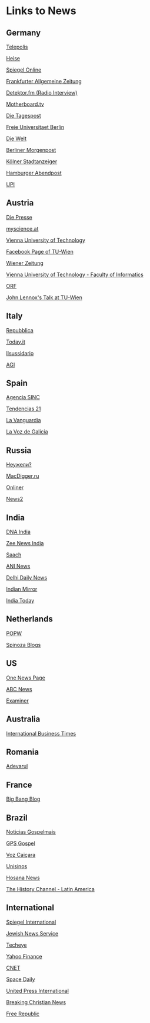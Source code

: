 Links to News
=============

Germany
-------

[Telepolis](http://www.heise.de/tp/artikel/39/39766/1.html)

[Heise](http://www.heise.de/newsticker/meldung/Computerprogramm-bestaetigt-Goedels-Gottesbeweis-1942504.html)

[Spiegel Online](http://Spiegel.de/wissenschaft/mensch/formel-von-kurt-goedel-mathematiker-bestaetigen-gottesbeweis-a-920455.html)

[Frankfurter Allgemeine Zeitung](http://www.faz.net/aktuell/feuilleton/intelligenzforschung-gott-lebt-12557007.html)

[Detektor.fm (Radio Interview)](http://detektor.fm/kultur/mathematischer-gottesbeweis-von-forschern-bestaetigt/)

[Motherboard.tv](http://motherboard.vice.com/de/blog/der-computer-als-philosoph)

[Die Tagespost](http://www.die-tagespost.de/feuilleton/Ein-Mathematiker-wollte-Gott-beweisen;art310,146262)

[Freie Universitaet Berlin](http://www.fu-berlin.de/presse/informationen/fup/2013/fup_13_308/index.html)

[Die Welt](http://www.welt.de/wissenschaft/article120995923/Forscher-beweisen-Existenz-Gottes-am-Computer.html)

[Berliner Morgenpost](http://www.morgenpost.de/printarchiv/titelseite/article121004483/Goettliche-Mathematik.html)

[Kölner Stadtanzeiger](http://www.ksta.de/kultur/forschung-an-der-fu-berlin-computer-bestaetigt-existenz-gottes,15189520,24667106.html)

[Hamburger Abendpost](http://www.abendblatt.de/ratgeber/wissen/article120995923/Forscher-beweisen-Existenz-Gottes-am-Computer.html)

[UPI](http://www.upi.com/Science_News/2013/10/23/Researchers-say-they-used-MacBook-to-prove-Goedels-God-theorem/UPI-85301382573640/?spt=sh&or=5)



Austria
-------

[Die Presse](http://diepresse.com/home/science/1450597/Mathematiker-prueften-Goedels-Gottesbeweis?_vl_backlink=/home/science/index.do)

[myscience.at](http://www.myscience.at/news/2013/deus_ex_machina-2013-tuwien)

[Vienna University of Technology](http://www.tuwien.ac.at/aktuelles/news_detail/article/8388/)

[Facebook Page of TU-Wien](https://www.facebook.com/tuwien/posts/10151642893144353)

[Wiener Zeitung](http://www.wienerzeitung.at/themen_channel/wissen/geschichte/574012_Gottesbeweis-eines-Logikgenies.html)

[Vienna University of Technology - Faculty of Informatics](http://www.informatik.tuwien.ac.at/aktuelles/792)

[ORF](http://science.orf.at/stories/1724627/)

[John Lennox's Talk at TU-Wien](http://www.youtube.com/watch?v=E_2_4KyR-6k&feature=share&t=25m15s)

Italy
-----

[Repubblica](http://www.repubblica.it/scienze/2013/10/24/news/dimostrato_teorema_godel-69340116/)

[Today.it](http://www.today.it/tech/godel-teorema-dio-esiste.html)

[Ilsussidario](http://www.ilsussidiario.net/News/Scienze/2013/10/24/ESISTENZA-DI-DIO-Due-scienziati-tedeschi-formalizzano-il-teorema-di-Kurt-G-del/438302/)

[AGI](http://www.agi.it/research-e-sviluppo/notizie/201310241345-eco-rt10187-scienza_dimostrato_teorema_matematico_di_godel_su_esistenza_dio)


Spain
-----

[Agencia SINC](http://www.agenciasinc.es/Noticias/Falsa-polemica-por-la-demostracion-informatica-de-la-existencia-de-Dios-con-un-teorema-de-Goedel)

[Tendencias 21](http://www.tendencias21.net/Verificacion-informatica-de-la-existencia-de-Dios-y-filosofia-asistida-por-ordenadores_a26482.html)

[La Vanguardia](http://www.lavanguardia.com/vida/20131028/54392787484/cientificos-demostrar-informaticamente-existencia-ser-supremo.html)

[La Voz de Galicia](http://www.lavozdegalicia.es/noticia/sociedad/2013/10/28/logran-probar-teorema-godel-sostiene-existe-superior/00031382958446357261349.htm)


Russia
------

[Неужели?](http://neuzhely.ru/?p=3862)

[MacDigger.ru](http://www.macdigger.ru/macall/uchenye-dokazali-sushhestvovanie-boga-s-pomoshhyu-macbook.html)

[Onliner]([http://tech.onliner.by/2013/10/28/gode)

[News2](http://news2.ru/story/393276/)

India
-----

[DNA India](http://www.dnaindia.com/scitech/report-researchers-claim-to-have-proven-that-god-exists-1909038)

[Zee News India](http://zeenews.india.com/news/world/researchers-use-apple-macbook-to-prove-god-exists_886051.html)

[Saach](http://www.saach.tv/2013/10/28/computer-scientists-prove-god-exists/)

[ANI News](http://www.aninews.in/newsdetail4/story137524/researchers-use-apple-macbook-to-prove-god-exists.html)

[Delhi Daily News](http://www.delhidailynews.com/news/Researchers-claim-to-have-proven-the-existence-of-God-1382858676/)

[Indian Mirror](http://www.indianmirror.com/news/2013/oct/26/Researchers-claim-to-have-proven-that-God-exists.html)

[India Today](ttp://indiatoday.intoday.in/story/apple-macbook-help-researchers-to-find-proof-of-god%60s-existence/1/320401.html)


Netherlands
-----------

[POPW](http://www.popw.nl/popwet/godels-godsbewijs-klopt-ergo-god-bestaat/)

[Spinoza Blogs](http://spinoza.blogse.nl/log/computer-bevestigt-dat-godels-godsbewijs-logisch-klopt.html)


US
--

[One News Page](http://www.onenewspage.us/n/Science/74w2r4pgz/Researchers-say-they-used-MacBook-to-prove-Goedel.htm)

[ABC News](http://abcnews.go.com/Technology/computer-scientists-prove-god-exists/story?id=20678984)

[Examiner](http://www.examiner.com/article/scientists-prove-god-exists-scientific-theory-states-higher-being-must-exist)


Australia
---------

[International Business Times](http://au.ibtimes.com/articles/517705/20131029/apple-macbook-pro.htm#.Um-5fhbG-b8)

Romania
-------

[Adevarul](http://adevarul.ro/tech/stiinta/o-teorema-demonstreaza-existenta-dumnezeu-provoaca-conflict-randul-matematicienilor-1_5268f1b4c7b855ff56749b8c/index.html)


France
------

[Big Bang Blog](http://www.bigbangblog.net/deux-scientifiques-par-le-calcul-prouvent-le-th%C3%A9or%C3%A8me-de-g%C3%B6del-il-y-a-un-plus-haut-en/)


Brazil
------

[Noticias Gospelmais](http://noticias.gospelmais.com.br/cientistas-resolvem-teorema-matematico-prova-existencia-deus-61861.html)

[GPS Gospel](http://www.gpsgospel.com.br/cientistas-concluem-teorema-que-prova-existencia-de-deus)

[Voz Caiçara](http://www.vozcaicara.com.br/2013/10/cientistas-da-computacao-provam-existencia-deus.html)

[Unisinos](http://www.ihu.unisinos.br/noticias/525076-cientistas-da-computacao-qprovamq-existencia-de-deus)

[Hosana News](http://hosanaproducoes.blogspot.co.at/2013/10/cientistas-anunciam-terem-resolvido.html)

[The History Channel - Latin America](http://noticias.seuhistory.com/cientistas-comprovam-existencia-de-deus-com-matematica-e-um-simples-notebook)


International
-------------

[Spiegel International](http://www.spiegel.de/international/germany/scientists-use-computer-to-mathematically-prove-goedel-god-theorem-a-928668.html)

[Jewish News Service](http://israswiss.wordpress.com/2013/09/12/existenz-gottes-wissenschaftlich-bewiesen/)

[Techeye](http://news.techeye.net/science/apple-fanboys-prove-the-existence-of-god)

[Yahoo Finance](http://ca.finance.yahoo.com/news/researchers-apple-macbook-prove-god-exists-054546739.html)

[CNET](http://news.cnet.com/8301-17852_3-57609422-71/god-exists-say-apple-fanboy-scientists/)

[Space Daily](http://www.spacedaily.com/reports/Researchers_say_they_used_MacBook_to_prove_Goedels_God_theorem_999.html)

[United Press International](http://www.upi.com/Science_News/2013/10/23/Researchers-say-they-used-MacBook-to-prove-Goedels-God-theorem/UPI-85301382573640/)

[Breaking Christian News](http://www.breakingchristiannews.com/articles/display_art.html?ID=12667)

[Free Republic](http://209.157.64.200/focus/f-religion/3083291/posts)

